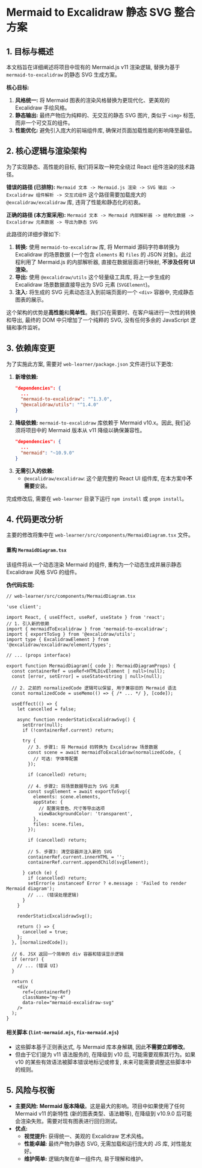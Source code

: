 # Mermaid to Excalidraw 静态 SVG 整合方案

## 1. 目标与概述

本文档旨在详细阐述将项目中现有的 Mermaid.js v11 渲染逻辑, 替换为基于 `mermaid-to-excalidraw` 的静态 SVG 生成方案。

**核心目标:**

1.  **风格统一:** 将 Mermaid 图表的渲染风格替换为更现代化、更美观的 Excalidraw 手绘风格。
2.  **静态输出:** 最终产物应为纯粹的、无交互的静态 SVG 图片, 类似于 `<img>` 标签, 而非一个可交互的组件。
3.  **性能优化:** 避免引入庞大的前端组件库, 确保对页面加载性能的影响降至最低。

## 2. 核心逻辑与渲染架构

为了实现静态、高性能的目标, 我们将采取一种完全绕过 React 组件渲染的技术路径。

**错误的路径 (已排除):**
`Mermaid 文本 -> Mermaid.js 渲染 -> SVG 输出 -> Excalidraw 组件解析 -> 交互式组件`
这个路径需要加载庞大的 `@excalidraw/excalidraw` 库, 违背了性能和静态化的初衷。

**正确的路径 (本方案采用):**
`Mermaid 文本 -> Mermaid 内部解析器 -> 结构化数据 -> Excalidraw 元素数据 -> 导出为静态 SVG`

此路径的详细步骤如下:

1.  **转换:** 使用 `mermaid-to-excalidraw` 库, 将 Mermaid 源码字符串转换为 Excalidraw 的场景数据 (一个包含 `elements` 和 `files` 的 JSON 对象)。此过程利用了 Mermaid.js 的内部解析器, 直接在数据层面进行映射, **不涉及任何 UI 渲染**。
2.  **导出:** 使用 `@excalidraw/utils` 这个轻量级工具库, 将上一步生成的 Excalidraw 场景数据直接导出为 SVG 元素 (`SVGElement`)。
3.  **注入:** 将生成的 SVG 元素动态注入到前端页面的一个 `<div>` 容器中, 完成静态图表的展示。

这个架构的优势是**高性能**和**简单性**。我们只在需要时、在客户端进行一次性的转换和导出, 最终的 DOM 中只增加了一个纯粹的 SVG, 没有任何多余的 JavaScript 逻辑和事件监听。

## 3. 依赖库变更

为了实施此方案, 需要对 `web-learner/package.json` 文件进行以下更改:

1.  **新增依赖:**
    ```json
    "dependencies": {
      ...
      "mermaid-to-excalidraw": "^1.3.0",
      "@excalidraw/utils": "^1.4.0"
    }
    ```
2.  **降级依赖:**
    `mermaid-to-excalidraw` 库依赖于 Mermaid v10.x。因此, 我们必须将项目中的 Mermaid 版本从 v11 降级以确保兼容性。
    ```json
    "dependencies": {
      ...
      "mermaid": "~10.9.0"
    }
    ```
3.  **无需引入的依赖:**
    *   `@excalidraw/excalidraw`: 这个是完整的 React UI 组件库, 在本方案中**不需要**安装。

完成修改后, 需要在 `web-learner` 目录下运行 `npm install` 或 `pnpm install`。

## 4. 代码更改分析

主要的修改将集中在 `web-learner/src/components/MermaidDiagram.tsx` 文件。

#### **重构 `MermaidDiagram.tsx`**

该组件将从一个动态渲染 Mermaid 的组件, 重构为一个动态生成并展示静态 Excalidraw 风格 SVG 的组件。

**伪代码实现:**

```tsx
// web-learner/src/components/MermaidDiagram.tsx

'use client';

import React, { useEffect, useRef, useState } from 'react';
// 1. 引入新的依赖
import { mermaidToExcalidraw } from 'mermaid-to-excalidraw';
import { exportToSvg } from '@excalidraw/utils';
import type { ExcalidrawElement } from '@excalidraw/excalidraw/element/types';

// ... (props interface)

export function MermaidDiagram({ code }: MermaidDiagramProps) {
  const containerRef = useRef<HTMLDivElement | null>(null);
  const [error, setError] = useState<string | null>(null);
  
  // 2. 之前的 normalizedCode 逻辑可以保留, 用于兼容旧的 Mermaid 语法
  const normalizedCode = useMemo(() => { /* ... */ }, [code]);

  useEffect(() => {
    let cancelled = false;

    async function renderStaticExcalidrawSvg() {
      setError(null);
      if (!containerRef.current) return;

      try {
        // 3. 步骤1: 将 Mermaid 码转换为 Excalidraw 场景数据
        const scene = await mermaidToExcalidraw(normalizedCode, {
          // 可选: 字体等配置
        });

        if (cancelled) return;

        // 4. 步骤2: 将场景数据导出为 SVG 元素
        const svgElement = await exportToSvg({
          elements: scene.elements,
          appState: {
            // 配置背景色、尺寸等导出选项
            viewBackgroundColor: 'transparent',
          },
          files: scene.files,
        });

        if (cancelled) return;

        // 5. 步骤3: 清空容器并注入新的 SVG
        containerRef.current.innerHTML = '';
        containerRef.current.appendChild(svgElement);

      } catch (e) {
        if (cancelled) return;
        setError(e instanceof Error ? e.message : 'Failed to render Mermaid diagram');
        // ... (错误处理逻辑)
      }
    }

    renderStaticExcalidrawSvg();

    return () => {
      cancelled = true;
    };
  }, [normalizedCode]);

  // 6. JSX 返回一个简单的 div 容器和错误显示逻辑
  if (error) {
    // ... (错误 UI)
  }

  return (
    <div
      ref={containerRef}
      className="my-4"
      data-role="mermaid-excalidraw-svg"
    />
  );
}
```

#### **相关脚本 (`lint-mermaid.mjs`, `fix-mermaid.mjs`)**

*   这些脚本基于正则表达式, 与 Mermaid 库本身解耦, 因此**不需要立即修改**。
*   但由于它们是为 v11 语法服务的, 在降级到 v10 后, 可能需要观察其行为。如果 v10 的某些有效语法被脚本错误地标记或修复, 未来可能需要调整这些脚本中的规则。

## 5. 风险与权衡

*   **主要风险:** **Mermaid 版本降级**。这是最大的影响。项目中如果使用了任何 Mermaid v11 的新特性 (新的图表类型、语法糖等), 在降级到 v10.9.0 后可能会渲染失败。需要对现有图表进行回归测试。
*   **优点:**
    *   **视觉提升:** 获得统一、美观的 Excalidraw 艺术风格。
    *   **性能卓越:** 最终产物为静态 SVG, 无需加载和运行庞大的 JS 库, 对性能友好。
    *   **维护简单:** 逻辑内聚在单一组件内, 易于理解和维护。
